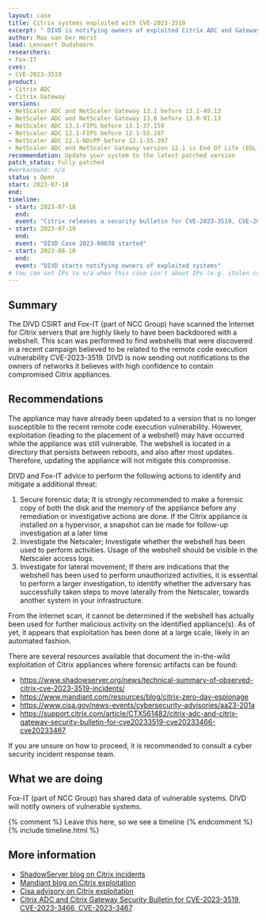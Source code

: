 ```yaml
---
layout: case
title: Citrix systems exploited with CVE-2023-3519
excerpt: " DIVD is notifying owners of exploited Citrix ADC and Gateway systems, based on scanning data obtained from Fox-IT."
author: Max van Der Horst
lead: Lennaert Oudshoorn
researchers:
- Fox-IT
cves:
- CVE-2023-3519
product: 
- Citrix ADC
- Citrix Gateway
versions: 
- NetScaler ADC and NetScaler Gateway 13.1 before 13.1-49.13 
- NetScaler ADC and NetScaler Gateway 13.0 before 13.0-91.13 
- NetScaler ADC 13.1-FIPS before 13.1-37.159
- NetScaler ADC 12.1-FIPS before 12.1-55.297
- NetScaler ADC 12.1-NDcPP before 12.1-55.297
- NetScaler ADC and NetScaler Gateway version 12.1 is End Of Life (EOL) and is vulnerable.
recommendation: Update your system to the latest patched version
patch_status: Fully patched
#workaround: n/a
status : Open
start: 2023-07-18
end: 
timeline:
- start: 2023-07-18
  end:
  event: "Citrix releases a security bulletin for CVE-2023-3519, CVE-2023-3467 and CVE-2023-3466"
- start: 2023-07-19
  end:
  event: "DIVD Case 2023-00030 started"
- start: 2023-08-10
  end:
  event: "DIVD starts notifying owners of exploited systems"    
# You can set IPs to n/a when this case isn't about IPs (e.g. stolen credentials)
---
```

## Summary

The DIVD CSIRT and Fox-IT (part of NCC Group) have scanned the Internet for Citrix servers that are highly likely to have been backdoored with a webshell. This scan was performed to find webshells that were discovered in a recent campaign believed to be related to the remote code execution vulnerability CVE-2023-3519. DIVD is now sending out notifications to the owners of networks it believes with high confidence to contain compromised Citrix appliances.



## Recommendations

The appliance may have already been updated to a version that is no longer susceptible to the recent remote code execution vulnerability. However, exploitation (leading to the placement of a webshell) may have occurred while the appliance was still vulnerable. The webshell is located in a directory that persists between reboots, and also after most updates. Therefore, updating the appliance will not mitigate this compromise.

DIVD and Fox-IT advice to perform the following actions to identify and mitigate a additional threat:
1.    Secure forensic data; It is strongly recommended to make a forensic copy of both the disk and the memory of the appliance before any remediation or investigative actions are done. If the Citrix appliance is installed on a hypervisor, a snapshot can be made for follow-up investigation at a later time
2. Investigate the Netscaler; Investigate whether the webshell has been used to perform activities. Usage of the webshell should be visible in the Netscaler access logs.
3. Investigate for lateral movement; If there are indications that the webshell has been used to perform unauthorized activities, it is essential to perform a larger investigation, to identify whether the adversary has successfully taken steps to move laterally from the Netscaler, towards another system in your infrastructure.

From the internet scan, it cannot be determined if the webshell has actually been used for further malicious activity on the identified appliance(s). As of yet, it appears that exploitation has been done at a large scale, likely in an automated fashion.

There are several resources available that document the in-the-wild exploitation of Citrix appliances where forensic artifacts can be found:
* https://www.shadowserver.org/news/technical-summary-of-observed-citrix-cve-2023-3519-incidents/
* https://www.mandiant.com/resources/blog/citrix-zero-day-espionage
* https://www.cisa.gov/news-events/cybersecurity-advisories/aa23-201a
* https://support.citrix.com/article/CTX561482/citrix-adc-and-citrix-gateway-security-bulletin-for-cve20233519-cve20233466-cve20233467

If you are unsure on how to proceed, it is recommended to consult a cyber security incident response team.


## What we are doing

Fox-IT (part of NCC Group) has shared data of vulnerable systems. DIVD will notify owners of vulnerable systems.


{% comment %}  Leave this here, so we see a timeline {% endcomment %}
{% include timeline.html %}


## More information

* [ShadowServer blog on Citrix incidents](https://www.shadowserver.org/news/technical-summary-of-observed-citrix-cve-2023-3519-incidents/)
* [Mandiant blog on Citrix exploitation](https://www.mandiant.com/resources/blog/citrix-zero-day-espionage)
* [Cisa advisory on Citrix exploitation](https://www.cisa.gov/news-events/cybersecurity-advisories/aa23-201a)
* [Citrix ADC and Citrix Gateway Security Bulletin for CVE-2023-3519, CVE-2023-3466, CVE-2023-3467](https://support.citrix.com/article/CTX561482/citrix-adc-and-citrix-gateway-security-bulletin-for-cve20233519-cve20233466-cve20233467)
